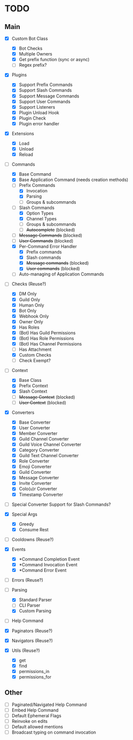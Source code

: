 # TODO

## Main

- [x] Custom Bot Class
  - [x] Bot Checks
  - [x] Multiple Owners
  - [x] Get prefix function (sync or async)
  - [ ] Regex prefix?

- [x] Plugins
  - [x] Support Prefix Commands
  - [x] Support Slash Commands
  - [x] Support Message Commands
  - [x] Support User Commands
  - [x] Support Listeners
  - [x] Plugin Unload Hook
  - [x] Plugin Check
  - [x] Plugin error handler

- [x] Extensions
  - [x] Load
  - [x] Unload
  - [x] Reload

- [ ] Commands
  - [x] Base Command
  - [x] Base Application Command (needs creation methods)
  - [ ] Prefix Commands
    - [x] Invocation
    - [x] Parsing
    - [ ] Groups & subcommands
  - [ ] Slash Commands
    - [x] Option Types
    - [x] Channel Types
    - [ ] Groups & subcommands
    - [ ] ~~Autocomplete~~ (blocked)
  - [ ] ~~Message Commands~~ (blocked)
  - [ ] ~~User Commands~~ (blocked)
  - [x] Per-Command Error Handler
    - [x] Prefix commands
    - [x] Slash commands
    - [x] ~~Message commands~~ (blocked)
    - [x] ~~User commands~~ (blocked)
  - [ ] Auto-managing of Application Commands
  
- [ ] Checks (Reuse?)
  - [x] DM Only
  - [x] Guild Only
  - [x] Human Only
  - [x] Bot Only
  - [x] Webhook Only
  - [x] Owner Only
  - [x] Has Roles
  - [x] (Bot) Has Guild Permissions
  - [x] (Bot) Has Role Permissions
  - [x] (Bot) Has Channel Permissions
  - [ ] Has Attachment
  - [x] Custom Checks
  - [ ] Check Exempt?

- [ ] Context
  - [x] Base Class
  - [x] Prefix Context
  - [x] Slash Context
  - [ ] ~~Message Context~~ (blocked)
  - [ ] ~~User Context~~ (blocked)

- [x] Converters
  - [x] Base Converter
  - [x] User Converter
  - [x] Member Converter
  - [x] Guild Channel Converter
  - [x] Guild Voice Channel Converter
  - [x] Category Converter
  - [x] Guild Text Channel Converter
  - [x] Role Converter
  - [x] Emoji Converter
  - [x] Guild Converter
  - [x] Message Converter
  - [x] Invite Converter
  - [x] Colo(u)r Converter
  - [x] Timestamp Converter

- [ ] Special Converter Support for Slash Commands?

- [x] Special Args
  - [x] Greedy
  - [x] Consume Rest

- [ ] Cooldowns (Reuse?)

- [x] Events
  - [x] *Command Completion Event
  - [x] *Command Invocation Event
  - [x] *Command Error Event

- [ ] Errors (Reuse?)

- [ ] Parsing
  - [x] Standard Parser
  - [ ] CLI Parser
  - [x] Custom Parsing

- [ ] Help Command

- [x] Paginators (Reuse?)

- [x] Navigators (Reuse?)

- [x] Utils (Reuse?)
  - [x] get
  - [x] find
  - [x] permissions_in
  - [x] permissions_for

## Other

- [ ] Paginated/Navigated Help Command
- [ ] Embed Help Command
- [ ] Default Ephemeral Flags
- [ ] Reinvoke on edits
- [ ] Default allowed mentions
- [ ] Broadcast typing on command invocation
